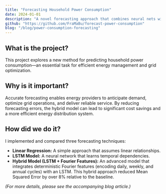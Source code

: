 ```yaml
---
title: "Forecasting Household Power Consumption"
date: 2024-01-01
description: "A novel forecasting approach that combines neural nets with deterministic Fourier features to account for daily, weekly, and annual cycles in household power consumption."
github: "https://github.com/FraMaBu/forecast-power-consumption"
blog: "/blog/power-consumption-forecasting"
---
```


## What is the project?

This project explores a new method for predicting household power consumption—an essential task for efficient energy management and grid optimization.

## Why is it important?

Accurate forecasting enables energy providers to anticipate demand, optimize grid operations, and deliver reliable service. By reducing forecasting errors, the hybrid model can lead to significant cost savings and a more efficient energy distribution system.

## How did we do it?

I implemented and compared three forecasting techniques:
- **Linear Regression:** A simple approach that assumes linear relationships.
- **LSTM Model:** A neural network that learns temporal dependencies.
- **Hybrid Model (LSTM + Fourier Features):** An advanced model that integrates deterministic Fourier features (encoding daily, weekly, and annual cycles) with an LSTM. This hybrid approach reduced Mean Squared Error by over 8% relative to the baseline.

*(For more details, please see the accompanying blog article.)*